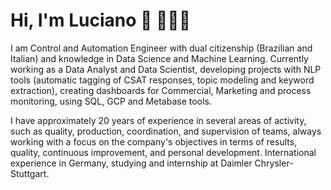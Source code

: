 # Hi, I'm Luciano 👋 👩🏾‍💻

I am Control and Automation Engineer with dual citizenship (Brazilian and Italian) and knowledge in Data Science and Machine Learning. Currently working as a Data Analyst and Data Scientist, developing projects with NLP tools (automatic tagging of CSAT responses, topic modeling and keyword extraction), creating dashboards for Commercial, Marketing and process monitoring, using SQL, GCP and Metabase tools.

I have approximately 20 years of experience in several areas of activity, such as quality, production, coordination, and supervision of teams, always working with a focus on the company's objectives in terms of results, quality, continuous improvement, and personal development. International experience in Germany, studying and internship at Daimler Chrysler-Stuttgart. 

